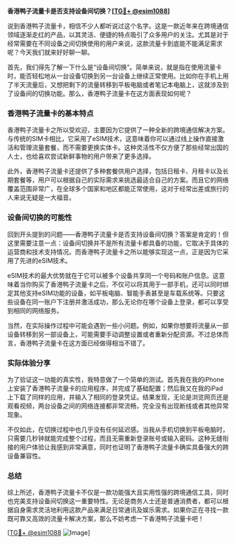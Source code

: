 **香港鸭子流量卡是否支持设备间切换？[[TG💪+ @esim1088](https://t.me/s/esim1088)]**

说到香港鸭子流量卡，相信不少人都听说过这个名字。这是一款近年来在跨境通信领域逐渐走红的产品，以其灵活、便捷的特点吸引了众多用户的关注。尤其是对于经常需要在不同设备之间切换使用的用户来说，这款流量卡到底能不能满足需求呢？今天我们就来好好聊一聊。

首先，我们得先了解一下什么是“设备间切换”。简单来说，就是指在使用流量卡时，能否轻松地从一台设备切换到另一台设备上继续正常使用。比如你在手机上用了半天流量后，又想把剩下的流量转移到平板电脑或者笔记本电脑上，这就涉及到了设备间的切换功能。那么，香港鸭子流量卡在这方面表现如何呢？

### 香港鸭子流量卡的基本特点

香港鸭子流量卡之所以受欢迎，主要因为它提供了一种全新的跨境通信解决方案。与传统的SIM卡相比，它采用了eSIM技术，这意味着你可以通过线上操作直接激活和管理流量套餐，而不需要更换实体卡。这种灵活性不仅方便了那些经常出国的人士，也给喜欢尝试新鲜事物的用户带来了更多选择。

此外，香港鸭子流量卡还提供了多种套餐供用户选择，包括日租卡、月租卡以及长期套餐等，用户可以根据自己的实际需求来挑选最适合自己的方案。而且它的网络覆盖范围非常广，在全球多个国家和地区都能正常使用，这对于经常出差或旅行的人来说无疑是一大福音。

### 设备间切换的可能性

回到开头提到的问题——香港鸭子流量卡是否支持设备间切换？答案是肯定的！但这里需要注意一点：设备间切换并不是所有流量卡都具备的功能，它取决于具体的运营商和技术支持情况。而香港鸭子流量卡之所以能够实现这一点，正是因为它采用了先进的eSIM技术。

eSIM技术的最大优势就在于它可以被多个设备共享同一个号码和账户信息。这意味着当你购买了香港鸭子流量卡之后，不仅可以将其用于一部手机，还可以同时绑定其他支持eSIM功能的设备，如平板电脑、智能手表甚至是车载系统等。只要这些设备在同一账户下注册并激活成功，那么无论你在哪个设备上登录，都可以享受到相同的网络服务。

当然，在实际操作过程中可能会遇到一些小问题。例如，如果你想要将流量从一部设备转移到另一部设备上，可能需要手动调整设置或者重新分配资源。不过总体而言，香港鸭子流量卡在这方面已经做得相当不错了。

### 实际体验分享

为了验证这一功能的真实性，我特意做了一个简单的测试。首先我在我的iPhone上安装了香港鸭子流量卡的应用程序，并完成了基础配置；然后我又在我的iPad上下载了同样的应用，并输入了相同的登录凭证。结果发现，无论是浏览网页还是观看视频，两台设备之间的网络连接都非常流畅，完全没有出现断线或者其他异常现象。

不仅如此，在切换过程中也几乎没有任何延迟感。当我从手机切换到平板电脑时，只需要几秒钟就能完成整个过程，而且无需重新登录账号或输入密码。这种无缝衔接的用户体验让我感到非常满意，同时也证明了香港鸭子流量卡确实具备强大的跨设备兼容性。

### 总结

综上所述，香港鸭子流量卡不仅是一款功能强大且实用性强的跨境通信工具，同时也完美支持设备间切换这一重要特性。无论是商务人士还是普通消费者，都可以根据自身需求灵活地利用这款产品来满足日常通讯及娱乐需求。如果你正在寻找一款既可靠又高效的流量卡解决方案，那么不妨考虑一下香港鸭子流量卡吧！

[[TG💪+ @esim1088](https://t.me/s/esim1088) ![Image](https://i.postimg.cc/4NQfJmqS/Snipaste-2025-05-13-00-14-12.png)]